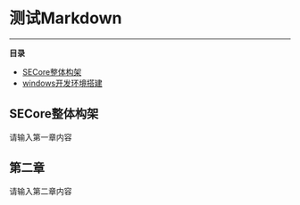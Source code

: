 # 测试Markdown 

----------

__**目录**__

- [SECore整体构架](#secore整体构架)
- [windows开发环境搭建](#第二章)
## SECore整体构架

请输入第一章内容
## 第二章

请输入第二章内容